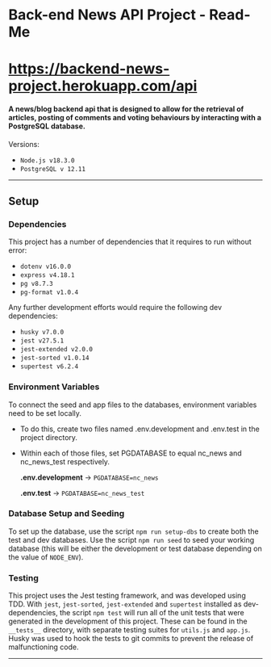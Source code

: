 # Back-end News API Project - Read-Me

# https://backend-news-project.herokuapp.com/api

#### A news/blog backend api that is designed to allow for the retrieval of articles, posting of comments and voting behaviours by interacting with a PostgreSQL database.

Versions:

- `Node.js v18.3.0`
- `PostgreSQL v 12.11`

---

## **Setup**

### **Dependencies**

This project has a number of dependencies that it requires to run without error:

- `dotenv v16.0.0`
- `express v4.18.1`
- `pg v8.7.3`
- `pg-format v1.0.4 `

Any further development efforts would require the following dev dependencies:

- `husky v7.0.0`
- `jest v27.5.1`
- `jest-extended v2.0.0`
- `jest-sorted v1.0.14`
- `supertest v6.2.4`

### **Environment Variables**

To connect the seed and app files to the databases, environment variables need to be set locally.

- To do this, create two files named .env.development and .env.test in the project directory.

- Within each of those files, set PGDATABASE to equal nc_news and nc_news_test respectively.

  **.env.development** -> `PGDATABASE=nc_news`

  **.env.test** -> `PGDATABASE=nc_news_test`

### **Database Setup and Seeding**

To set up the database, use the script `npm run setup-dbs` to create both the test and dev databases. Use the script `npm run seed` to seed your working database (this will be either the development or test database depending on the value of `NODE_ENV`).

### **Testing**

This project uses the Jest testing framework, and was developed using TDD. With `jest`, `jest-sorted`, `jest-extended` and `supertest` installed as dev-dependencies, the script `npm test` will run all of the unit tests that were generated in the development of this project. These can be found in the `__tests__` directory, with separate testing suites for `utils.js` and `app.js`. Husky was used to hook the tests to git commits to prevent the release of malfunctioning code.

---
